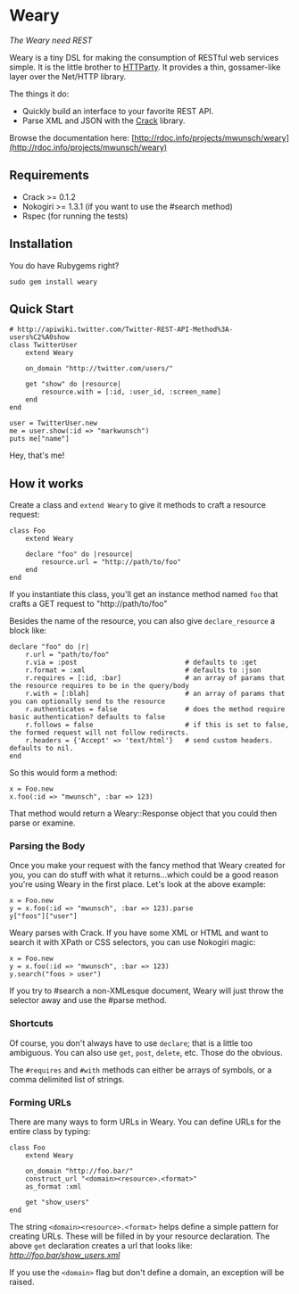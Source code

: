 # Weary

_The Weary need REST_

Weary is a tiny DSL for making the consumption of RESTful web services simple. It is the little brother to [HTTParty](http://github.com/jnunemaker/httparty/ "JNunemaker's HTTParty"). It provides a thin, gossamer-like layer over the Net/HTTP library.

The things it do:

+ Quickly build an interface to your favorite REST API.
+ Parse XML and JSON with the [Crack](http://github.com/jnunemaker/crack) library.

Browse the documentation here: [http://rdoc.info/projects/mwunsch/weary](http://rdoc.info/projects/mwunsch/weary)

## Requirements

+ Crack >= 0.1.2
+ Nokogiri >= 1.3.1 (if you want to use the #search method)
+ Rspec (for running the tests)

## Installation

You do have Rubygems right?

	sudo gem install weary
	
## Quick Start
	
	# http://apiwiki.twitter.com/Twitter-REST-API-Method%3A-users%C2%A0show
	class TwitterUser
		extend Weary
		
		on_domain "http://twitter.com/users/"
		
		get "show" do |resource|
			resource.with = [:id, :user_id, :screen_name]
		end
	end
	
	user = TwitterUser.new
	me = user.show(:id => "markwunsch")
	puts me["name"]
	
Hey, that's me!	
	

## How it works

Create a class and `extend Weary` to give it methods to craft a resource request:

	class Foo
		extend Weary
		
		declare "foo" do |resource|
			resource.url = "http://path/to/foo"
		end
	end
	
If you instantiate this class, you'll get an instance method named `foo` that crafts a GET request to "http://path/to/foo"

Besides the name of the resource, you can also give `declare_resource` a block like:

	declare "foo" do |r|
		r.url = "path/to/foo"
		r.via = :post 							# defaults to :get
		r.format = :xml 						# defaults to :json
		r.requires = [:id, :bar] 				# an array of params that the resource requires to be in the query/body
		r.with = [:blah]						# an array of params that you can optionally send to the resource
		r.authenticates = false					# does the method require basic authentication? defaults to false
		r.follows = false						# if this is set to false, the formed request will not follow redirects.
		r.headers = {'Accept' => 'text/html'}	# send custom headers. defaults to nil.
	end
					
So this would form a method:
	
	x = Foo.new
	x.foo(:id => "mwunsch", :bar => 123)
	
That method would return a Weary::Response object that you could then parse or examine.

### Parsing the Body

Once you make your request with the fancy method that Weary created for you, you can do stuff with what it returns...which could be a good reason you're using Weary in the first place. Let's look at the above example:

	x = Foo.new
	y = x.foo(:id => "mwunsch", :bar => 123).parse
	y["foos"]["user"]
	
Weary parses with Crack. If you have some XML or HTML and want to search it with XPath or CSS selectors, you can use Nokogiri magic:

	x = Foo.new
	y = x.foo(:id => "mwunsch", :bar => 123)
	y.search("foos > user")
	
If you try to #search a non-XMLesque document, Weary will just throw the selector away and use the #parse method.

### Shortcuts

Of course, you don't always have to use `declare`; that is a little too ambiguous. You can also use `get`, `post`, `delete`, etc. Those do the obvious.

The `#requires` and `#with` methods can either be arrays of symbols, or a comma delimited list of strings.

### Forming URLs

There are many ways to form URLs in Weary. You can define URLs for the entire class by typing:

	class Foo
		extend Weary
		
		on_domain "http://foo.bar/"
		construct_url "<domain><resource>.<format>"
		as_format :xml
		
		get "show_users"
	end
	
The string `<domain><resource>.<format>` helps define a simple pattern for creating URLs. These will be filled in by your resource declaration. The above `get` declaration creates a url that looks like: *http://foo.bar/show_users.xml*
	
If you use the `<domain>` flag but don't define a domain, an exception will be raised.
	
